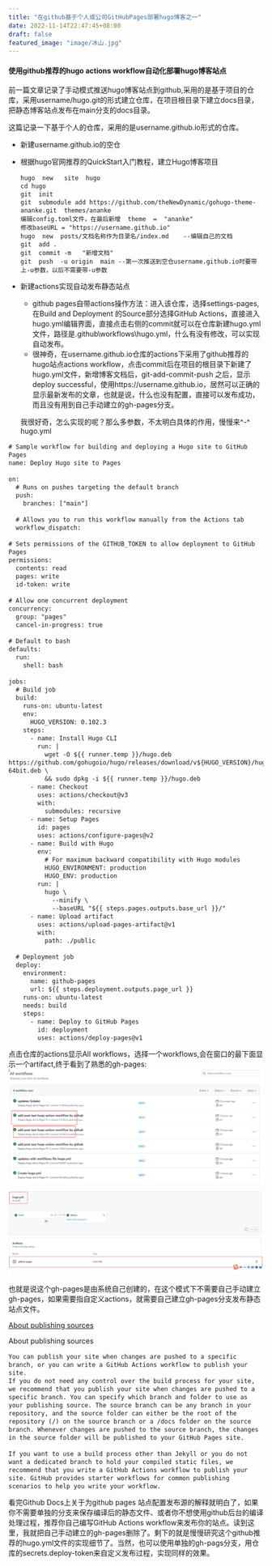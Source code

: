 ```yaml
---
title: "在github基于个人或公司GitHubPages部署hugo博客之一"
date: 2022-11-14T22:47:45+08:00
draft: false
featured_image: "image/冰山.jpg"
---
```


#### 使用github推荐的hugo actions workflow自动化部署hugo博客站点

前一篇文章记录了手动模式推送hugo博客站点到github,采用的是基于项目的仓库，采用username/hugo.git的形式建立仓库，在项目根目录下建立docs目录，把静态博客站点发布在main分支的docs目录。

这篇记录一下基于个人的仓库，采用的是username.github.io形式的仓库。

* 新建username.github.io的空仓

* 根据hugo官网推荐的QuickStart入门教程，建立Hugo博客项目

  ~~~·
  hugo  new   site  hugo
  cd hugo 
  git  init
  git  submodule add https://github.com/theNewDynamic/gohugo-theme-ananke.git  themes/ananke
  编辑config.toml文件，在最后新增  theme  =  "ananke"
  修改baseURL = "https://username.github.io"
  hugo  new  posts/文档名称作为目录名/index.md    --编辑自己的文档
  git  add .
  git  commit -m   "新增文档"
  git  push  -u origin  main --第一次推送到空仓username.github.io时要带上-u参数，以后不需要带-u参数
  ~~~

* 新建actions实现自动发布静态站点
  *  github pages自带actions操作方法：进入该仓库，选择settings-pages,在Build and Deployment 的Source部分选择GitHub Actions，直接进入hugo.yml编辑界面，直接点击右侧的commit就可以在仓库新建hugo.yml文件，路径是.github\workflows\hugo.yml，什么有没有修改，可以实现自动发布。
  *  很神奇，在username.github.io仓库的actions下采用了github推荐的hugo站点actions workflow，点击commit后在项目的根目录下新建了hugo.yml文件，新增博客文档后，git-add-commit-push 之后，显示deploy successful，使用https://username.github.io，居然可以正确的显示最新发布的文章，也就是说，什么也没有配置，直接可以发布成功，而且没有用到自己手动建立的gh-pages分支。

    我很好奇，怎么实现的呢？那么多参数，不太明白具体的作用，慢慢来^-^
  hugo.yml

~~~
# Sample workflow for building and deploying a Hugo site to GitHub Pages
name: Deploy Hugo site to Pages

on:
  # Runs on pushes targeting the default branch
  push:
    branches: ["main"]

  # Allows you to run this workflow manually from the Actions tab
  workflow_dispatch:

# Sets permissions of the GITHUB_TOKEN to allow deployment to GitHub Pages
permissions:
  contents: read
  pages: write
  id-token: write

# Allow one concurrent deployment
concurrency:
  group: "pages"
  cancel-in-progress: true

# Default to bash
defaults:
  run:
    shell: bash

jobs:
  # Build job
  build:
    runs-on: ubuntu-latest
    env:
      HUGO_VERSION: 0.102.3
    steps:
      - name: Install Hugo CLI
        run: |
          wget -O ${{ runner.temp }}/hugo.deb https://github.com/gohugoio/hugo/releases/download/v${HUGO_VERSION}/hugo_extended_${HUGO_VERSION}_Linux-64bit.deb \
          && sudo dpkg -i ${{ runner.temp }}/hugo.deb
      - name: Checkout
        uses: actions/checkout@v3
        with:
          submodules: recursive
      - name: Setup Pages
        id: pages
        uses: actions/configure-pages@v2
      - name: Build with Hugo
        env:
          # For maximum backward compatibility with Hugo modules
          HUGO_ENVIRONMENT: production
          HUGO_ENV: production
        run: |
          hugo \
            --minify \
            --baseURL "${{ steps.pages.outputs.base_url }}/"
      - name: Upload artifact
        uses: actions/upload-pages-artifact@v1
        with:
          path: ./public

  # Deployment job
  deploy:
    environment:
      name: github-pages
      url: ${{ steps.deployment.outputs.page_url }}
    runs-on: ubuntu-latest
    needs: build
    steps:
      - name: Deploy to GitHub Pages
        id: deployment
        uses: actions/deploy-pages@v1

~~~


点击仓库的actions显示All workflows，选择一个workflows,会在窗口的最下面显示一个artifact,终于看到了熟悉的gh-pages:
![](image/GitHubPagesActions-workflows.png)

![](image/GitHubPagesActions-gh-pages.png)

也就是说这个gh-pages是由系统自己创建的，在这个模式下不需要自己手动建立gh-pages，如果需要指自定义actions，就需要自己建立gh-pages分支发布静态站点文件。

[About publishing sources](https://docs.github.com/en/pages/getting-started-with-github-pages/configuring-a-publishing-source-for-your-github-pages-site#publishing-with-a-custom-github-actions-workflow)

About publishing sources

~~~
You can publish your site when changes are pushed to a specific branch, or you can write a GitHub Actions workflow to publish your site.
If you do not need any control over the build process for your site, we recommend that you publish your site when changes are pushed to a specific branch. You can specify which branch and folder to use as your publishing source. The source branch can be any branch in your repository, and the source folder can either be the root of the repository (/) on the source branch or a /docs folder on the source branch. Whenever changes are pushed to the source branch, the changes in the source folder will be published to your GitHub Pages site.

If you want to use a build process other than Jekyll or you do not want a dedicated branch to hold your compiled static files, we recommend that you write a GitHub Actions workflow to publish your site. GitHub provides starter workflows for common publishing scenarios to help you write your workflow.
~~~

看完Github Docs上关于为github  pages 站点配置发布源的解释就明白了，如果你不需要单独的分支来保存编译后的静态文件、或者你不想使用github后台的编译处理过程，推荐你自己编写GitHub Actions workflow来发布你的站点。读到这里，我就把自己手动建立的gh-pages删除了。剩下的就是慢慢研究这个github推荐的hugo.yml文件的实现细节了。当然，也可以使用单独的gh-pags分支，用仓库的secrets.deploy-token来自定义发布过程，实现同样的效果。
